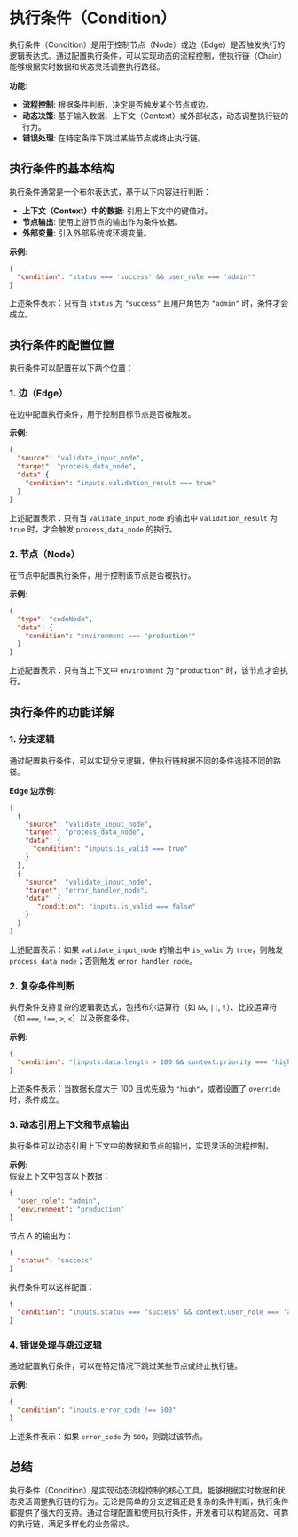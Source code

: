 # 执行条件（Condition）

执行条件（Condition）是用于控制节点（Node）或边（Edge）是否触发执行的逻辑表达式。通过配置执行条件，可以实现动态的流程控制，使执行链（Chain）能够根据实时数据和状态灵活调整执行路径。

**功能**:
- **流程控制**: 根据条件判断，决定是否触发某个节点或边。
- **动态决策**: 基于输入数据、上下文（Context）或外部状态，动态调整执行链的行为。
- **错误处理**: 在特定条件下跳过某些节点或终止执行链。


## 执行条件的基本结构

执行条件通常是一个布尔表达式，基于以下内容进行判断：
- **上下文（Context）中的数据**: 引用上下文中的键值对。
- **节点输出**: 使用上游节点的输出作为条件依据。
- **外部变量**: 引入外部系统或环境变量。

**示例**:
```json
{
  "condition": "status === 'success' && user_role === 'admin'"
}
```

上述条件表示：只有当 `status` 为 `"success"` 且用户角色为 `"admin"` 时，条件才会成立。


## 执行条件的配置位置

执行条件可以配置在以下两个位置：

### 1. 边（Edge）

在边中配置执行条件，用于控制目标节点是否被触发。

**示例**:
```json
{
  "source": "validate_input_node",
  "target": "process_data_node",
  "data":{
    "condition": "inputs.validation_result === true"
  }
}
```

上述配置表示：只有当 `validate_input_node` 的输出中 `validation_result` 为 `true` 时，才会触发 `process_data_node` 的执行。


### 2. 节点（Node）

在节点中配置执行条件，用于控制该节点是否被执行。

**示例**:
```json
{
  "type": "codeNode",
  "data": {
    "condition": "environment === 'production'"
  }
}
```

上述配置表示：只有当上下文中 `environment` 为 `"production"` 时，该节点才会执行。


## 执行条件的功能详解

### 1. 分支逻辑

通过配置执行条件，可以实现分支逻辑，使执行链根据不同的条件选择不同的路径。

**Edge 边示例**:
```json
[
  {
    "source": "validate_input_node",
    "target": "process_data_node",
    "data": {
      "condition": "inputs.is_valid === true"
    }
  },
  {
    "source": "validate_input_node",
    "target": "error_handler_node",
    "data": {
       "condition": "inputs.is_valid === false"
    }
  }
]
```

上述配置表示：如果 `validate_input_node` 的输出中 `is_valid` 为 `true`，则触发 `process_data_node`；否则触发 `error_handler_node`。


### 2. 复杂条件判断

执行条件支持复杂的逻辑表达式，包括布尔运算符（如 `&&`, `||`, `!`）、比较运算符（如 `===`, `!==`, `>`, `<`）以及嵌套条件。

**示例**:
```json
{
  "condition": "(inputs.data.length > 100 && context.priority === 'high') || context.override === true"
}
```

上述条件表示：当数据长度大于 100 且优先级为 `"high"`，或者设置了 `override` 时，条件成立。


### 3. 动态引用上下文和节点输出

执行条件可以动态引用上下文中的数据和节点的输出，实现灵活的流程控制。

**示例**:  
假设上下文中包含以下数据：
```json
{
  "user_role": "admin",
  "environment": "production"
}
```

节点 A 的输出为：
```json
{
  "status": "success"
}
```

执行条件可以这样配置：
```json
{
  "condition": "inputs.status === 'success' && context.user_role === 'admin'"
}
```


### 4. 错误处理与跳过逻辑

通过配置执行条件，可以在特定情况下跳过某些节点或终止执行链。

**示例**:
```json
{
  "condition": "inputs.error_code !== 500"
}
```

上述条件表示：如果 `error_code` 为 `500`，则跳过该节点。


## 总结

执行条件（Condition）是实现动态流程控制的核心工具，能够根据实时数据和状态灵活调整执行链的行为。无论是简单的分支逻辑还是复杂的条件判断，执行条件都提供了强大的支持。通过合理配置和使用执行条件，开发者可以构建高效、可靠的执行链，满足多样化的业务需求。
